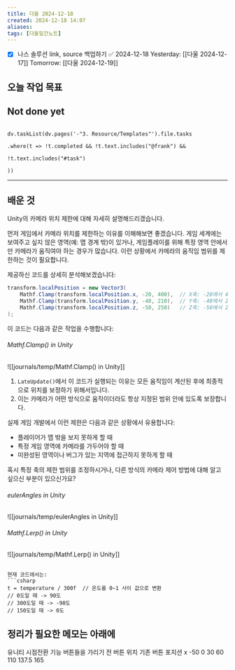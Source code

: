```yaml
---
title: 다울 2024-12-18
created: 2024-12-18 14:07
aliases: 
tags: [다울일간노트]
---
```

- [x] 나스 솔루션 link, source 백업하기 ✅ 2024-12-18
Yesterday: [[다울 2024-12-17]]
Tomorrow: [[다울 2024-12-19]]


## 오늘 작업 목표




## Not done yet

```dataviewjs

dv.taskList(dv.pages('-"3. Resource/Templates"').file.tasks

.where(t => !t.completed && !t.text.includes("@frank") &&

!t.text.includes("#task")

))

```

---

## 배운 것

Unity의 카메라 위치 제한에 대해 자세히 설명해드리겠습니다.

먼저 게임에서 카메라 위치를 제한하는 이유를 이해해보면 좋겠습니다. 게임 세계에는 보여주고 싶지 않은 영역(예: 맵 경계 밖)이 있거나, 게임플레이를 위해 특정 영역 안에서만 카메라가 움직여야 하는 경우가 많습니다. 이런 상황에서 카메라의 움직임 범위를 제한하는 것이 필요합니다.

제공하신 코드를 상세히 분석해보겠습니다:

```csharp
transform.localPosition = new Vector3(
    Mathf.Clamp(transform.localPosition.x, -20, 400),  // X축: -20에서 400 사이로 제한
    Mathf.Clamp(transform.localPosition.y, -40, 210),  // Y축: -40에서 210 사이로 제한
    Mathf.Clamp(transform.localPosition.z, -50, 250)   // Z축: -50에서 250 사이로 제한
);
```

이 코드는 다음과 같은 작업을 수행합니다:

###### Mathf.Clamp() in Unity
![[journals/temp/Mathf.Clamp() in Unity]]


1. `LateUpdate()`에서 이 코드가 실행되는 이유는 모든 움직임이 계산된 후에 최종적으로 위치를 보정하기 위해서입니다. 
2. 이는 카메라가 어떤 방식으로 움직이더라도 항상 지정된 범위 안에 있도록 보장합니다.

실제 게임 개발에서 이런 제한은 다음과 같은 상황에서 유용합니다:
- 플레이어가 맵 밖을 보지 못하게 할 때
- 특정 게임 영역에 카메라를 가두어야 할 때
- 미완성된 영역이나 버그가 있는 지역에 접근하지 못하게 할 때

혹시 특정 축의 제한 범위를 조정하시거나, 다른 방식의 카메라 제어 방법에 대해 알고 싶으신 부분이 있으신가요?


###### eulerAngles in Unity
![[journals/temp/eulerAngles in Unity]]

###### Mathf.Lerp() in Unity
![[journals/temp/Mathf.Lerp() in Unity]]

```

현재 코드에서는:
```csharp
t = temperature / 300f  // 온도를 0~1 사이 값으로 변환
// 0도일 때 -> 90도
// 300도일 때 -> -90도
// 150도일 때 -> 0도
```


## 정리가 필요한 메모는 아래에


유니티 시점전환 기능 버튼들을 가리기 전 버튼 위치
기존 버튼 포지션 x
-50
0
30
60
110
137.5
165
